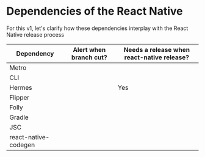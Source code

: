 # Dependencies of the React Native

For this v1, let's clarify how these dependencies interplay with the React Native release process

| Dependency           | Alert when branch cut? | Needs a release when react-native release? |
| -------------------- | ---------------------- | ------------------------------------------ |
| Metro                |                        |
| CLI                  |                        |
| Hermes               |                        | Yes                                        |
| Flipper              |                        |
| Folly                |                        |
| Gradle               |                        |
| JSC                  |                        |
| react-native-codegen |                        |
